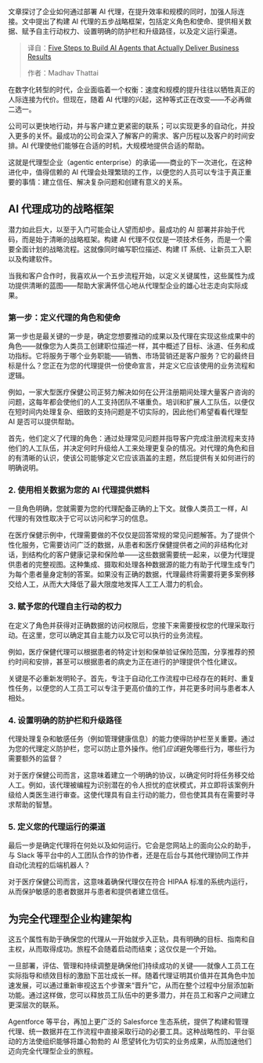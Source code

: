 <!--
title: 打造真正能交付业务成果的AI Agent的五个步骤
cover: https://cdn.thenewstack.io/media/2025/09/ea8fc2db-thought-catalog-uk78i6vk3sc-unsplash-scaled.jpg
summary: 文章探讨了企业如何通过部署 AI 代理，在提升效率和规模的同时，加强人际连接。文中提出了构建 AI 代理的五步战略框架，包括定义角色和使命、提供相关数据、赋予自主行动权力、设置明确的防护栏和升级路径，以及定义运行渠道。
-->

文章探讨了企业如何通过部署 AI 代理，在提升效率和规模的同时，加强人际连接。文中提出了构建 AI 代理的五步战略框架，包括定义角色和使命、提供相关数据、赋予自主行动权力、设置明确的防护栏和升级路径，以及定义运行渠道。

> 译自：[Five Steps to Build AI Agents that Actually Deliver Business Results](https://thenewstack.io/five-steps-to-build-ai-agents-that-actually-deliver-business-results/)
> 
> 作者：Madhav Thattai

在数字化转型的时代，企业面临着一个权衡：速度和规模的提升往往以牺牲真正的人际连接为代价。但现在，随着 AI 代理的兴起，这种等式正在改变——不必再做二选一。

公司可以更快地行动，并与客户建立更紧密的联系；可以实现更多的自动化，并投入更多的关怀。最成功的公司会深入了解客户的需求、客户历程以及客户的时间安排。AI 代理使他们能够在合适的时机，大规模地提供合适的帮助。

这就是代理型企业（agentic enterprise）的承诺——商业的下一次进化，在这种进化中，值得信赖的 AI 代理会处理繁琐的工作，以便您的人员可以专注于真正重要的事情：建立信任、解决复杂问题和创建有意义的关系。

## AI 代理成功的战略框架

潜力如此巨大，以至于入门可能会让人望而却步。最成功的 AI 部署并非始于代码，而是始于清晰的战略框架。构建 AI 代理不仅仅是一项技术任务，而是一个需要全面计划的战略流程。这就像同时编写职位描述、构建 IT 系统、让新员工入职以及构建软件。

当我和客户合作时，我喜欢从一个五步流程开始，以定义关键属性，这些属性为成功提供清晰的蓝图——帮助大家满怀信心地从代理型企业的雄心壮志走向实际成果。

### 第一步：定义代理的角色和使命

第一步也是最关键的一步是，确定您想要推动的成果以及代理在实现这些成果中的角色——就像您为人类员工创建职位描述一样，其中概述了目标、泳道、任务和成功指标。它将服务于哪个业务职能——销售、市场营销还是客户服务？它的最终目标是什么？您正在为您的代理提供一份使命宣言，并定义它应该使用的业务流程和逻辑。

例如，一家大型医疗保健公司正努力解决如何在公开注册期间处理大量客户咨询的问题，这每年都会使他们的人工支持团队不堪重负。培训和扩展人工队伍，以便仅在短时间内处理复杂、细致的支持问题是不切实际的，因此他们希望看看代理型 AI 是否可以提供帮助。

首先，他们定义了代理的角色：通过处理常见问题并指导客户完成注册流程来支持他们的人工队伍，并决定何时升级给人工来处理更复杂的情况。对代理的角色和目的有清晰的认识，使该公司能够定义它应该涵盖的主题，然后提供有关如何进行的明确说明。

### 2. 使用相关数据为您的 AI 代理提供燃料

一旦角色明确，您就需要为您的代理配备正确的上下文。就像人类员工一样，AI 代理的有效性取决于它可以访问和学习的信息。

在医疗保健示例中，代理需要做的不仅仅是回答常规的常见问题解答。为了提供个性化服务，它需要访问广泛的数据，从患者和医疗保健提供者之间的非结构化对话，到结构化的客户健康记录和保险单——这些数据需要统一起来，以便为代理提供患者的完整视图。这种集成、摄取和处理各种数据源的能力有助于代理生成专门为每个患者量身定制的答案。如果没有正确的数据，代理最终将需要将更多案例移交给人工，从而大大降低了最大限度地发挥人工工人潜力的机会。

### 3. 赋予您的代理自主行动的权力

在定义了角色并获得对正确数据的访问权限后，您接下来需要授权您的代理采取行动。在这里，您可以确定其自主能力以及它可以执行的业务流程。

例如，医疗保健代理可以根据患者的特定计划和保单验证保险范围，分享推荐的预约时间和安排，甚至可以根据患者的病史为正在进行的护理提供个性化建议。

关键是不必重新发明轮子。首先，专注于自动化工作流程中已经存在的耗时、重复性任务，以便您的人工员工可以专注于更高价值的工作，并花更多时间与患者本人相处。

### 4. 设置明确的防护栏和升级路径

代理处理复杂和敏感任务（例如管理健康信息）的能力使得防护栏至关重要。通过为您的代理定义防护栏，您可以防止意外操作。他们*应该*避免哪些行为，哪些行为需要额外的监督？

对于医疗保健公司而言，这意味着建立一个明确的协议，以确定何时将任务移交给人工。例如，该代理被编程为识别潜在的令人担忧的症状模式，并立即将该案例升级给人类医生进行审查。这使代理具有自主行动的能力，但也使其具有在需要时寻求帮助的智慧。

### 5. 定义您的代理运行的渠道

最后一步是确定代理将在何处以及如何运行。它会是您网站上的面向公众的助手，与 Slack 等平台中的人工团队合作的协作者，还是在后台与其他代理协同工作并自动化流程的后端机器人？

对于医疗保健公司而言，这意味着确保代理仅在符合 HIPAA 标准的系统内运行，从而保护敏感的患者数据并与患者和提供者建立信任。

## 为完全代理型企业构建架构

这五个属性有助于确保您的代理从一开始就步入正轨，具有明确的目标、指南和自主权，从而取得成功。旅程不会随着启动而结束；这仅仅是一个开始。

一旦部署，评估、管理和持续调整是确保他们持续成功的关键——就像人工员工在实际指导和绩效目标的激励下茁壮成长一样。随着代理证明其价值并在其角色中加速发展，可以通过重新审视这五个步骤来“晋升”它，从而在整个过程中分层添加新功能。通过这样做，您可以释放员工队伍中的更多潜力，并在员工和客户之间建立更深层次的联系。

Agentforce 等平台，再加上更广泛的 Salesforce 生态系统，提供了构建和管理代理、统一数据并在工作流程中直接采取行动的必要工具。这种战略性的、平台驱动的方法使组织能够将雄心勃勃的 AI 愿望转化为切实的业务成果，从而加速他们迈向完全代理型企业的旅程。